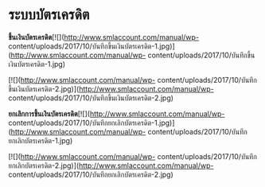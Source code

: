 # ระบบบัตรเครดิต



**ขึ้นเงินบัตรเครดิต**[![](http://www.smlaccount.com/manual/wp-
content/uploads/2017/10/บันทึกขึ้นเงินบัตรเครดิต-1.jpg)](http://www.smlaccount.com/manual/wp-
content/uploads/2017/10/บันทึกขึ้นเงินบัตรเครดิต-1.jpg)

[![](http://www.smlaccount.com/manual/wp-
content/uploads/2017/10/บันทึกขึ้นเงินบัตรเครดิต-2.jpg)](http://www.smlaccount.com/manual/wp-
content/uploads/2017/10/บันทึกขึ้นเงินบัตรเครดิต-2.jpg)



**ยกเลิกการขึ้นเงินบัตรเครดิต**[![](http://www.smlaccount.com/manual/wp-
content/uploads/2017/10/บันทึกยกเลิกบัตรเครดิต-1.jpg)](http://www.smlaccount.com/manual/wp-
content/uploads/2017/10/บันทึกยกเลิกบัตรเครดิต-1.jpg)

[![](http://www.smlaccount.com/manual/wp-
content/uploads/2017/10/บันทึกยกเลิกบัตรเครดิต-2.jpg)](http://www.smlaccount.com/manual/wp-
content/uploads/2017/10/บันทึกยกเลิกบัตรเครดิต-2.jpg)

